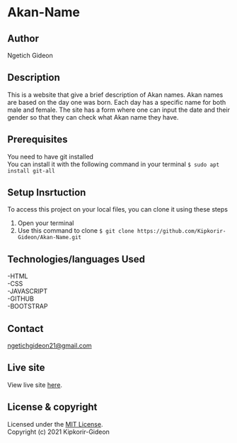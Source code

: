 # Akan-Name
## Author
Ngetich Gideon

## Description
This is a website that give a brief description of Akan names. Akan names are based on the day one was born. Each day has a specific name for both 
male and female. The site has a form where one can input the date and their gender so that they can check what Akan name they have.

## Prerequisites
You need to have git installed<br />
You can install it with the following command in your terminal
`$ sudo apt install git-all`

## Setup Insrtuction
To access this project on your local files, you can clone it using these steps
1. Open your terminal
1. Use this command to clone `$ git clone https://github.com/Kipkorir-Gideon/Akan-Name.git`

## Technologies/languages Used
-HTML<br/>
-CSS<br/>
-JAVASCRIPT<br/>
-GITHUB<br/>
-BOOTSTRAP

## Contact
ngetichgideon21@gmail.com

## Live site
View live site [here](https://kipkorir-gideon.github.io/Akan-Name/).

## License & copyright
Licensed under the [MIT License](LICENSE).<br />
Copyright (c) 2021 Kipkorir-Gideon
